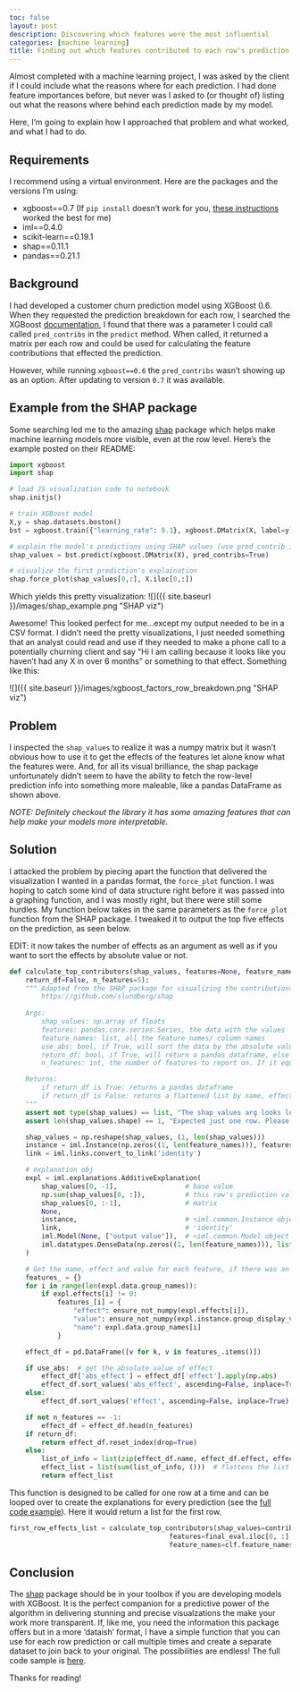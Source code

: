 ```yaml
---
toc: false
layout: post
description: Discovering which features were the most influential
categories: [machine learning]
title: Finding out which features contributed to each row's prediction
---
```


Almost completed with a machine learning project, I was asked by the client if I could include what the reasons where for each prediction. I had done feature importances before, but never was I asked to (or thought of) listing out what the reasons where behind each prediction made by my model.

Here, I’m going to explain how I approached that problem and what worked, and what I had to do.

## Requirements

I recommend using a virtual environment. Here are the packages and the versions I’m using:

- xgboost==0.7 (If `pip install` doesn’t work for you, [these instructions](https://pypi.python.org/pypi/xgboost/) worked the best for me)
- iml==0.4.0
- scikit-learn==0.19.1
- shap==0.11.1
- pandas==0.21.1

## Background
I had developed a customer churn prediction model using XGBoost 0.6. When they requested the prediction breakdown for each row, I searched the XGBoost [documentation](http://xgboost.readthedocs.io/en/latest/python/python_api.html#xgboost.Booster.predict), I found that there was a parameter I could call called `pred_contribs` in the `predict` method. When called, it returned a matrix per each row and could be used for calculating the feature contributions that effected the prediction.

However, while running `xgboost==0.6` the `pred_contribs` wasn’t showing up as an option. After updating to version `0.7` it was available.

## Example from the SHAP package
Some searching led me to the amazing [shap](https://github.com/slundberg/shap) package which helps make machine learning models more visible, even at the row level. Here’s the example posted on their README:

```python
import xgboost
import shap

# load JS visualization code to notebook
shap.initjs() 

# train XGBoost model
X,y = shap.datasets.boston()
bst = xgboost.train({"learning_rate": 0.1}, xgboost.DMatrix(X, label=y), 100)

# explain the model's predictions using SHAP values (use pred_contrib in LightGBM)
shap_values = bst.predict(xgboost.DMatrix(X), pred_contribs=True)

# visualize the first prediction's explaination
shap.force_plot(shap_values[0,:], X.iloc[0,:])
```

Which yields this pretty visualization:
![]({{ site.baseurl }}/images/shap_example.png "SHAP viz")

Awesome! This looked perfect for me…except my output needed to be in a CSV format. I didn’t need the pretty visualizations, I just needed something that an analyst could read and use if they needed to make a phone call to a potentially churning client and say “Hi I am calling because it looks like you haven’t had any X in over 6 months” or something to that effect. Something like this:

![]({{ site.baseurl }}/images/xgboost_factors_row_breakdown.png "SHAP viz")


## Problem
I inspected the `shap_values` to realize it was a numpy matrix but it wasn’t obvious how to use it to get the effects of the features let alone know what the features were. And, for all its visual brilliance, the shap package unfortunately didn’t seem to have the ability to fetch the row-level prediction info into something more maleable, like a pandas DataFrame as shown above.

_NOTE: Definitely checkout the library it has some amazing features that can help make your models more interpretable._

## Solution

I attacked the problem by piecing apart the function that delivered the visualization I wanted in a pandas format, the `force_plot` function. I was hoping to catch some kind of data structure right before it was passed into a graphing function, and I was mostly right, but there were still some hurdles. My function below takes in the same parameters as the `force_plot` function from the SHAP package. I tweaked it to output the top five effects on the prediction, as seen below.

EDIT: it now takes the number of effects as an argument as well as if you want to sort the effects by absolute value or not.

```python
def calculate_top_contributors(shap_values, features=None, feature_names=None, use_abs=False, 
    return_df=False, n_features=5):
    """ Adapted from the SHAP package for visualizing the contributions of features towards a prediction.
        https://github.com/slundberg/shap
        
    Args:
        shap_values: np.array of floats
        features: pandas.core.series.Series, the data with the values
        feature_names: list, all the feature names/ column names
        use_abs: bool, if True, will sort the data by the absolute value of the feature effect
        return_df: bool, if True, will return a pandas dataframe, else will return a list of feature, effect, value
        n_features: int, the number of features to report on. If it equals -1 it will return the entire dataframe

    Returns:
        if return_df is True: returns a pandas dataframe
        if return_df is False: returns a flattened list by name, effect, and value
    """
    assert not type(shap_values) == list, "The shap_values arg looks looks multi output, try shap_values[i]."
    assert len(shap_values.shape) == 1, "Expected just one row. Please only submit one row at a time."

    shap_values = np.reshape(shap_values, (1, len(shap_values)))
    instance = iml.Instance(np.zeros((1, len(feature_names))), features)
    link = iml.links.convert_to_link('identity')

    # explanation obj
    expl = iml.explanations.AdditiveExplanation(
        shap_values[0, -1],                 # base value
        np.sum(shap_values[0, :]),          # this row's prediction value
        shap_values[0, :-1],                # matrix
        None,
        instance,                           # <iml.common.Instance object >
        link,                               # 'identity'
        iml.Model(None, ["output value"]),  # <iml.common.Model object >
        iml.datatypes.DenseData(np.zeros((1, len(feature_names))), list(feature_names))
    )

    # Get the name, effect and value for each feature, if there was an effect
    features_ = {}
    for i in range(len(expl.data.group_names)):
        if expl.effects[i] != 0:
            features_[i] = {
                "effect": ensure_not_numpy(expl.effects[i]),
                "value": ensure_not_numpy(expl.instance.group_display_values[i]),
                "name": expl.data.group_names[i]
            }

    effect_df = pd.DataFrame([v for k, v in features_.items()])

    if use_abs:  # get the absolute value of effect
        effect_df['abs_effect'] = effect_df['effect'].apply(np.abs)
        effect_df.sort_values('abs_effect', ascending=False, inplace=True)
    else:
        effect_df.sort_values('effect', ascending=False, inplace=True)

    if not n_features == -1:
        effect_df = effect_df.head(n_features)
    if return_df:
        return effect_df.reset_index(drop=True)
    else:
        list_of_info = list(zip(effect_df.name, effect_df.effect, effect_df.value))
        effect_list = list(sum(list_of_info, ()))  # flattens the list of tuples
        return effect_list
```

This function is designed to be called for one row at a time and can be looped over to create the explanations for every prediction (see the [full code example](https://gist.github.com/cheevahagadog/756e88fd241cee5e053e170ea7eab1e5)). Here it would return a list for the first row.

```python
first_row_effects_list = calculate_top_contributors(shap_values=contribs[0, :], 
		                                features=final_eval.iloc[0, :],
                                        feature_names=clf.feature_names)
```

## Conclusion
The [shap](https://github.com/slundberg/shap) package should be in your toolbox if you are developing models with XGBoost. It is the perfect companion for a predictive power of the algorithm in delivering stunning and precise visualzations the make your work more transparent. If, like me, you need the information this package offers but in a more ‘dataish’ format, I have a simple function that you can use for each row prediction or call multiple times and create a separate dataset to join back to your original. The possibilities are endless! The full code sample is [here](https://gist.github.com/cheevahagadog/756e88fd241cee5e053e170ea7eab1e5).

Thanks for reading!

